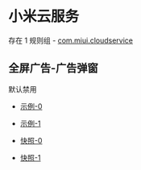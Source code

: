 # 小米云服务

存在 1 规则组 - [com.miui.cloudservice](/src/apps/com.miui.cloudservice.ts)

## 全屏广告-广告弹窗

默认禁用

- [示例-0](https://m.gkd.li/57941037/df5f7c28-a1fa-4d1b-87b8-2f592e5a8423)
- [示例-1](https://m.gkd.li/57941037/fbb8a877-4e69-4d72-b31d-85ad87ab34af)

- [快照-0](https://i.gkd.li/import/12847374)
- [快照-1](https://i.gkd.li/import/14320937)
